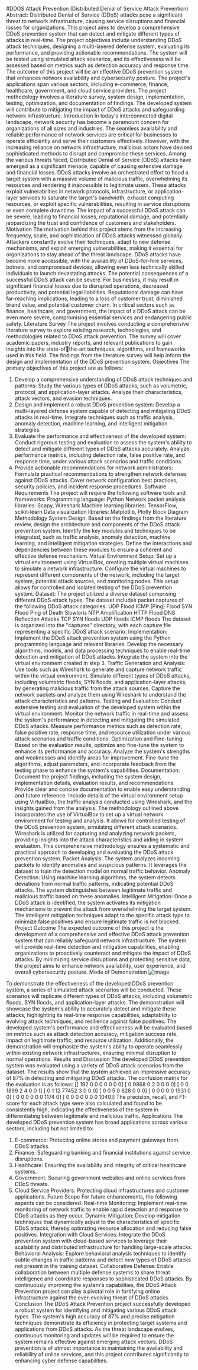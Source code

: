 #DDOS Attack Prevention
(Distributed Denial of Service Attack Prevention)
Abstract:
Distributed Denial of Service (DDoS) attacks pose a significant threat to network 
infrastructure, causing service disruptions and financial losses for organizations. This project 
aims to develop a comprehensive DDoS prevention system that can detect and mitigate 
different types of attacks in real-time. The project objectives include understanding DDoS 
attack techniques, designing a multi-layered defense system, evaluating its performance, and 
providing actionable recommendations. The system will be tested using simulated attack 
scenarios, and its effectiveness will be assessed based on metrics such as detection accuracy 
and response time. The outcome of this project will be an effective DDoS prevention system 
that enhances network availability and cybersecurity posture. The project's applications span 
various sectors, including e-commerce, finance, healthcare, government, and cloud service 
providers. The project methodology involves a literature survey, system design, 
implementation, testing, optimization, and documentation of findings. The developed system 
will contribute to mitigating the impact of DDoS attacks and safeguarding network 
infrastructure.
Introduction
In today's interconnected digital landscape, network security has become a paramount concern 
for organizations of all sizes and industries. The seamless availability and reliable performance 
of network services are critical for businesses to operate efficiently and serve their customers 
effectively. However, with the increasing reliance on network infrastructure, malicious actors 
have devised sophisticated methods to disrupt and compromise these services. Among the 
various threats faced, Distributed Denial of Service (DDoS) attacks have emerged as a 
significant menace, capable of causing extensive damage and financial losses. DDoS attacks 
involve an orchestrated effort to flood a target system with a massive volume of malicious 
traffic, overwhelming its resources and rendering it inaccessible to legitimate users. These 
attacks exploit vulnerabilities in network protocols, infrastructure, or application-layer services 
to saturate the target's bandwidth, exhaust computing resources, or exploit specific 
vulnerabilities, resulting in service disruptions or even complete downtime. The impact of a 
successful DDoS attack can be severe, leading to financial losses, reputational damage, and 
potentially jeopardizing the trust and confidence of customers and stakeholders.
Motivation
The motivation behind this project stems from the increasing frequency, scale, and 
sophistication of DDoS attacks witnessed globally. Attackers constantly evolve their 
techniques, adapt to new defense mechanisms, and exploit emerging vulnerabilities, making it 
essential for organizations to stay ahead of the threat landscape. DDoS attacks have become 
more accessible, with the availability of DDoS-for-hire services, botnets, and compromised 
devices, allowing even less technically skilled individuals to launch devastating attacks. The 
potential consequences of a successful DDoS attack can be severe. For businesses, it may result 
in significant financial losses due to disrupted operations, decreased productivity, and potential 
legal liabilities. Reputational damage can have far-reaching implications, leading to a loss of 
customer trust, diminished brand value, and potential customer churn. In critical sectors such 
as finance, healthcare, and government, the impact of a DDoS attack can be even more severe, 
compromising essential services and endangering public safety.
Literature Survey
The project involves conducting a comprehensive literature survey to explore existing research, 
technologies, and methodologies related to DDoS attack prevention. The survey will cover 
academic papers, industry reports, and relevant publications to gain insights into the state-ofthe-art techniques, algorithms, and frameworks used in this field. The findings from the 
literature survey will help inform the design and implementation of the DDoS prevention 
system.
Objectives
The primary objectives of this project are as follows: 
1. Develop a comprehensive understanding of DDoS attack techniques and patterns: Study 
the various types of DDoS attacks, such as volumetric, protocol, and application-layer 
attacks. Analyze their characteristics, attack vectors, and evasion techniques. 
2. Design and implement a robust DDoS prevention system: Develop a multi-layered defense 
system capable of detecting and mitigating DDoS attacks in real-time. Integrate techniques 
such as traffic analysis, anomaly detection, machine learning, and intelligent mitigation 
strategies. 
3. Evaluate the performance and effectiveness of the developed system: Conduct rigorous 
testing and evaluation to assess the system's ability to detect and mitigate different types of 
DDoS attacks accurately. Analyze performance metrics, including detection rate, false 
positive rate, and response time, under various attack scenarios and traffic conditions. 
4. Provide actionable recommendations for network administrators: Formulate practical 
recommendations to strengthen network defenses against DDoS attacks. Cover network 
configuration best practices, security policies, and incident response procedures.
Software Requirements
The project will require the following software tools and frameworks: 
Programming language: Python 
Network packet analysis libraries: Scapy, Wireshark 
Machine learning libraries: TensorFlow, scikit-learn 
Data visualization libraries: Matplotlib, Plotly
Block Diagram
Methodology
System Design: Based on the findings from the literature review, design the architecture and 
components of the DDoS attack prevention system. Identify the key modules and techniques 
to be integrated, such as traffic analysis, anomaly detection, machine learning, and intelligent 
mitigation strategies. Define the interactions and dependencies between these modules to 
ensure a coherent and effective defense mechanism.
Virtual Environment Setup: Set up a virtual environment using VirtualBox, creating multiple 
virtual machines to simulate a network infrastructure. Configure the virtual machines to 
represent different components of the network, including the target system, potential attack 
sources, and monitoring nodes. This setup allows for controlled and isolated testing of the 
DDoS prevention system.
Dataset: The project utilized a diverse dataset comprising different DDoS attack types. The 
dataset includes packet captures of the following DDoS attack categories: 
UDP Flood 
ICMP (Ping) Flood 
SYN Flood 
Ping of Death 
Slowloris 
NTP Amplification 
HTTP Flood 
DNS Reflection Attacks 
TCP SYN floods 
UDP floods 
ICMP floods 
The dataset is organized into the "captures" directory, with each capture file representing a 
specific DDoS attack scenario.
Implementation: Implement the DDoS attack prevention system using the Python 
programming language and relevant libraries. Develop the necessary algorithms, models, and 
data processing techniques to enable real-time detection and mitigation of DDoS attacks. 
Integrate the system into the virtual environment created in step 3.
Traffic Generation and Analysis: Use tools such as Wireshark to generate and capture network 
traffic within the virtual environment. Simulate different types of DDoS attacks, including 
volumetric floods, SYN floods, and application-layer attacks, by generating malicious traffic 
from the attack sources. Capture the network packets and analyze them using Wireshark to 
understand the attack characteristics and patterns.
Testing and Evaluation: Conduct extensive testing and evaluation of the developed system 
within the virtual environment. Monitor the network traffic in real-time and assess the system's 
performance in detecting and mitigating the simulated DDoS attacks. Measure performance 
metrics such as detection rate, false positive rate, response time, and resource utilization under 
various attack scenarios and traffic conditions.
Optimization and Fine-tuning: Based on the evaluation results, optimize and fine-tune the 
system to enhance its performance and accuracy. Analyze the system's strengths and 
weaknesses and identify areas for improvement. Fine-tune the algorithms, adjust parameters, 
and incorporate feedback from the testing phase to enhance the system's capabilities.
Documentation: Document the project findings, including the system design, implementation 
details, evaluation results, and recommendations. Provide clear and concise documentation to 
enable easy understanding and future reference. Include details of the virtual environment setup 
using VirtualBox, the traffic analysis conducted using Wireshark, and the insights gained from 
the analysis.
The methodology outlined above incorporates the use of VirtualBox to set up a virtual network 
environment for testing and analysis. It allows for controlled testing of the DDoS prevention 
system, simulating different attack scenarios. Wireshark is utilized for capturing and analyzing 
network packets, providing insights into the attack characteristics and aiding in system 
evaluation. This comprehensive methodology ensures a systematic and practical approach to 
developing and evaluating the DDoS attack prevention system.
Packet Analysis: The system analyzes incoming packets to identify anomalies and suspicious 
patterns. It leverages the dataset to train the detection model on normal traffic behavior.
Anomaly Detection: Using machine learning algorithms, the system detects deviations from 
normal traffic patterns, indicating potential DDoS attacks. The system distinguishes between 
legitimate traffic and malicious traffic based on these anomalies. 
Intelligent Mitigation: Once a DDoS attack is identified, the system activates its mitigation 
mechanisms to prevent the attack from overwhelming the target system. The intelligent 
mitigation techniques adapt to the specific attack type to minimize false positives and ensure 
legitimate traffic is not blocked.
Project Outcome
The expected outcome of this project is the development of a comprehensive and effective 
DDoS attack prevention system that can reliably safeguard network infrastructure. The system 
will provide real-time detection and mitigation capabilities, enabling organizations to 
proactively counteract and mitigate the impact of DDoS attacks. By minimizing service 
disruptions and protecting sensitive data, the project aims to enhance network availability, user 
experience, and overall cybersecurity posture.
Mode of Demonstration
![image](https://github.com/krishnakumarbhat/Ddos-detection/assets/79183768/f938ade6-2eb5-4a67-94f0-3df0bf038102)

To demonstrate the effectiveness of the developed DDoS prevention system, a series of 
simulated attack scenarios will be conducted. These scenarios will replicate different types of 
DDoS attacks, including volumetric floods, SYN floods, and application-layer attacks. The 
demonstration will showcase the system's ability to accurately detect and mitigate these attacks, 
highlighting its real-time response capabilities, adaptability to evolving attack techniques, and 
resilience against false positives. 
The developed system's performance and effectiveness will be evaluated based on metrics such 
as attack detection accuracy, mitigation success rate, impact on legitimate traffic, and resource 
utilization. Additionally, the demonstration will emphasize the system's ability to operate 
seamlessly within existing network infrastructures, ensuring minimal disruption to normal 
operations.
Results and Discussion
The developed DDoS prevention system was evaluated using a variety of DDoS attack 
scenarios from the dataset. The results show that the system achieved an impressive accuracy 
of 87% in detecting and mitigating DDoS attacks. The confusion matrix for the evaluation is 
as follows:
[[ 192 0 0 0 0 0 0 0] 
[ 0 9868 0 2 0 0 0 0] 
[ 0 0 1899 2 4 0 0 1] 
[ 0 1 12 77452 3 0 0 0] 
[ 0 0 5 0 828 0 0 0] 
[ 0 0 0 0 0 1931 0 0] 
[ 0 0 0 0 0 0 1174 0] 
[ 0 0 0 0 0 0 0 1040]]
The precision, recall, and F1-score for each attack type were also calculated and found to be 
consistently high, indicating the effectiveness of the system in differentiating between 
legitimate and malicious traffic.
Applications
The developed DDoS prevention system has broad applications across various sectors, 
including but not limited to:
1. E-commerce: Protecting online stores and payment gateways from DDoS attacks. 
2. Finance: Safeguarding banking and financial institutions against service disruptions.
3. Healthcare: Ensuring the availability and integrity of critical healthcare systems. 
4. Government: Securing government websites and online services from DDoS threats. 
5. Cloud Service Providers: Protecting cloud infrastructures and customer applications.
Future Scope
For future enhancements, the following aspects can be considered: 
Real-time Monitoring: Implement real-time monitoring of network traffic to enable rapid 
detection and response to DDoS attacks as they occur. 
Dynamic Mitigation: Develop mitigation techniques that dynamically adjust to the 
characteristics of specific DDoS attacks, thereby optimizing resource allocation and reducing 
false positives. 
Integration with Cloud Services: Integrate the DDoS prevention system with cloud-based 
services to leverage their scalability and distributed infrastructure for handling large-scale 
attacks. 
Behavioral Analysis: Explore behavioral analysis techniques to identify subtle changes in 
traffic patterns and detect new types of DDoS attacks not present in the training dataset. 
Collaborative Defense: Enable collaboration between multiple defense systems to share threat 
intelligence and coordinate responses to sophisticated DDoS attacks. 
By continuously improving the system's capabilities, the DDoS Attack Prevention project can 
play a pivotal role in fortifying online infrastructure against the ever-evolving threat of DDoS 
attacks.
Conclusion
The DDoS Attack Prevention project successfully developed a robust system for identifying 
and mitigating various DDoS attack types. The system's high accuracy of 87% and precise 
mitigation techniques demonstrate its efficiency in protecting target systems and applications 
from DDoS attacks. As the threat landscape evolves, continuous monitoring and updates will 
be required to ensure the system remains effective against emerging attack vectors. DDoS 
prevention is of utmost importance in maintaining the availability and reliability of online 
services, and this project contributes significantly to enhancing cyber defense capabilities.
